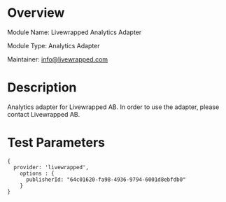 # Overview
Module Name: Livewrapped Analytics Adapter

Module Type: Analytics Adapter

Maintainer: info@livewrapped.com

# Description

Analytics adapter for Livewrapped AB. In order to use the adapter, please contact Livewrapped AB.

# Test Parameters

```
{
  provider: 'livewrapped',
    options : {
      publisherId: "64c01620-fa98-4936-9794-6001d8ebfdb0"
    }
}

```
